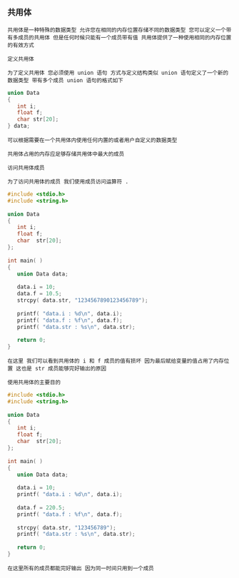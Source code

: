 `共用体`
--

`共用体是一种特殊的数据类型 允许您在相同的内存位置存储不同的数据类型 您可以定义一个带有多成员的共用体 但是任何时候只能有一个成员带有值 共用体提供了一种使用相同的内存位置的有效方式` 

`定义共用体`

`为了定义共用体 您必须使用 union 语句 方式与定义结构类似 union 语句定义了一个新的数据类型 带有多个成员 union 语句的格式如下`

```c
union Data
{
   int i;
   float f;
   char str[20];
} data;
```

`可以根据需要在一个共用体内使用任何内置的或者用户自定义的数据类型`

`共用体占用的内存应足够存储共用体中最大的成员`

`访问共用体成员`

`为了访问共用体的成员 我们使用成员访问运算符 .`

```c
#include <stdio.h>
#include <string.h>
 
union Data
{
   int i;
   float f;
   char  str[20];
};
 
int main( )
{
   union Data data;        
 
   data.i = 10;
   data.f = 10.5;
   strcpy( data.str, "1234567890123456789");
 
   printf( "data.i : %d\n", data.i);
   printf( "data.f : %f\n", data.f);
   printf( "data.str : %s\n", data.str);
 
   return 0;
}
```

`在这里 我们可以看到共用体的 i 和 f 成员的值有损坏 因为最后赋给变量的值占用了内存位置 这也是 str 成员能够完好输出的原因`

`使用共用体的主要目的`

```c
#include <stdio.h>
#include <string.h>
 
union Data
{
   int i;
   float f;
   char  str[20];
};
 
int main( )
{
   union Data data;        
 
   data.i = 10;
   printf( "data.i : %d\n", data.i);
   
   data.f = 220.5;
   printf( "data.f : %f\n", data.f);
   
   strcpy( data.str, "123456789");
   printf( "data.str : %s\n", data.str);
 
   return 0;
}
```

`在这里所有的成员都能完好输出 因为同一时间只用到一个成员` 
